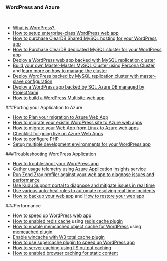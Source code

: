 
### WordPress and Azure
   
- [What is WordPress? ](https://wordpress.org/)
- [How to setup enterprise-class WordPress web app](/documentation/articles/web-sites-php-enterprise-wordpress/)
- [How to purchase ClearDB Shared MySQL hosting for your WordPress app](http://blog.syntaxc4.net/post/2012/12/03/provisioning-a-mysql-database-from-the-windows-azure-store.aspx)
- [How to Purchase ClearDB dedicated MySQL cluster for your WordPress app ](https://azure.microsoft.com/blog/announcing-new-mysql-premium-tiers-from-cleardb/)
- [Deploy a WordPress web app backed with MySQL replication cluster](https://azure.microsoft.com/documentation/templates/wordpress-mysql-replication/)
- [Build your own Master-Master MySQL Cluster using Percona Cluster](https://azure.microsoft.com/documentation/templates/mysql-ha-pxc/) and [learn more on how to manage the cluster](https://github.com/fanjeffrey/axiom.articles/tree/master/pxc)
- [Deploy WordPress backed by MySQL replication cluster with master-slave configuration](https://azure.microsoft.com/documentation/templates/mysql-replication/)
- [Deploy a WordPress app backed by SQL Azure DB managed by ProjectNami](https://azure.microsoft.com/marketplace/partners/projectnami/projectnami/)
- [How to build a WordPress Multisite web app](/documentation/articles/web-sites-php-convert-wordpress-multisite/)


###Porting your Application to Azure 
- [How to Plan your migration to Azure Web App](https://azure.microsoft.com/blog/how-to-plan-your-migration-to-azure-websites/)
- [How to migrate your existin WordPress site to Azure web apps](https://sunithamk.wordpress.com/2013/11/06/migrate-your-existing-wordpress-site-to-windows-azure/)
- [How to migrate your Web App from Linux to Azure web apps](https://www.movemetothecloud.net/LinuxMigration)
- [Checklist for going live on Azure Web Apps](https://sunithamk.wordpress.com/2015/10/27/azure-web-apps-basic-operations-checklist/)
- [How to configure PHP](/documentation/articles/web-sites-php-configure/)
- [Setup multiple development environments for your WordPress app](/documentation/articles/app-service-web-staged-publishing-realworld-scenarios/)

###Troubleshooting WordPress Application
- [How to troubleshoot your WordPress app](https://sunithamk.wordpress.com/2014/09/04/wordpress-troubleshooting-techniques-on-azure-websites/)
- [Gather usage  telemetry using Azure Application Insights  service](https://azure.microsoft.com/blog/usage-analytics-for-wordpress-with-azure-app-insights/)
- [Run Zend Zray profiler against your web app to diagnose issues and performance](https://sunithamk.wordpress.com/2015/08/04/profiling-php-application-on-azure-web-apps/)
- [Use Kudu Support portal to diagnose and mitigate issues in real time](https://sunithamk.wordpress.com/2015/11/04/diagnose-and-mitigate-issues-with-azure-web-apps-support-portal/)
- [Use various auto-heal rules to automate resolving real time incidents](http://microsoftazurewebsitescheatsheet.info/#auto-heal)
- [How to backup your web app](/documentation/articles/web-sites-backup/) and [How to restore your web app](/documentation/articles/web-sites-restore/)

###Performance
- [How to speed up WordPress web app](https://sunithamk.wordpress.com/2014/08/01/10-ways-to-speed-up-your-wordpress-site-on-azure-websites/)
- [How to enabled redis cache](/documentation/articles/cache-dotnet-how-to-use-azure-redis-cache/) using [redis cache plugin](https://wordpress.org/plugins/wp-redis/)
- [How to enable memcached object cache for WordPress](/documentation/articles/web-sites-connect-to-redis-using-memcache-protocol/) using [memcached plugin](https://wordpress.org/plugins/memcached/)
- [Enable wincache with W3 total cache plugin](https://wordpress.org/plugins/w3-total-cache/)
- [How to use supercache plugin to speed up WordPress app](http://ruslany.net/2008/12/speed-up-wordpress-on-iis-70/)
- [How to server caching using IIS output caching](http://blogs.msdn.com/b/brian_swan/archive/2011/06/08/performance-tuning-php-apps-on-windows-iis-with-output-caching.aspx)
- [How to enabled browser caching for static content](http://www.iis.net/configreference/system.webserver/staticcontent)
